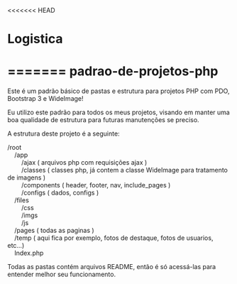 <<<<<<< HEAD
# Logistica
=======
padrao-de-projetos-php
======================

Este é um padrão básico de pastas e estrutura para projetos PHP com PDO, Bootstrap 3 e WideImage!

Eu utilizo este padrão para todos os meus projetos, visando em manter uma boa qualidade de estrutura para futuras manutenções se preciso.

A estrutura deste projeto é a seguinte:

/root<br/>
&nbsp;&nbsp;&nbsp;&nbsp;/app<br/>
&nbsp;&nbsp;&nbsp;&nbsp;&nbsp;&nbsp;&nbsp;&nbsp;/ajax ( arquivos php com requisições ajax )<br/>
&nbsp;&nbsp;&nbsp;&nbsp;&nbsp;&nbsp;&nbsp;&nbsp;/classes ( classes php, já contem a classe WideImage para tratamento de imagens )<br/>
&nbsp;&nbsp;&nbsp;&nbsp;&nbsp;&nbsp;&nbsp;&nbsp;/components ( header, footer, nav, include_pages )<br/>
&nbsp;&nbsp;&nbsp;&nbsp;&nbsp;&nbsp;&nbsp;&nbsp;/configs ( dados, configs )<br/>
&nbsp;&nbsp;&nbsp;&nbsp;/files<br/>
&nbsp;&nbsp;&nbsp;&nbsp;&nbsp;&nbsp;&nbsp;&nbsp;/css<br/>
&nbsp;&nbsp;&nbsp;&nbsp;&nbsp;&nbsp;&nbsp;&nbsp;/imgs<br/>
&nbsp;&nbsp;&nbsp;&nbsp;&nbsp;&nbsp;&nbsp;&nbsp;/js<br/>
&nbsp;&nbsp;&nbsp;&nbsp;/pages ( todas as paginas )<br/>
&nbsp;&nbsp;&nbsp;&nbsp;/temp ( aqui fica por exemplo, fotos de destaque, fotos de usuarios, etc…)<br/>
&nbsp;&nbsp;&nbsp;&nbsp;Index.php<br/>


Todas as pastas contém arquivos README, então é só acessá-las para entender melhor seu funcionamento.


